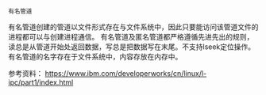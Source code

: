     有名管道
有名管道创建的管道以文件形式存在与文件系统中，因此只要能访问该管道文件的进程都可以与创建进程通信。
有名管道及匿名管道都严格遵循先进先出的规则，读总是从管道开始处返回数据，写总是把数据写在末尾。不支持lseek定位操作。
有名管道的名字存在于文件系统中，内容存放在内存中。


参考资料：
https://www.ibm.com/developerworks/cn/linux/l-ipc/part1/index.html
